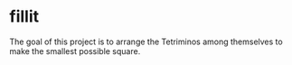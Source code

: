 # fillit
The goal of this project is to arrange the Tetriminos among themselves to make the smallest possible square.

